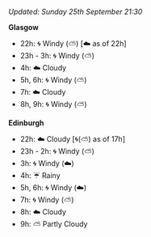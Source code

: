 *Updated: Sunday 25th September 21:30*

**Glasgow**

* 22h: :cyclone: Windy (:partly_sunny:) [:cloud: as of 22h]
* 23h - 3h: :cyclone: Windy (:partly_sunny:)
* 4h: :cloud: Cloudy
* 5h, 6h: :cyclone: Windy (:partly_sunny:)
* 7h: :cloud: Cloudy
* 8h, 9h: :cyclone: Windy (:partly_sunny:)

**Edinburgh**

* 22h: :cloud: Cloudy [:cyclone:(:partly_sunny:) as of 17h]
* 23h - 2h: :cyclone: Windy (:partly_sunny:)
* 3h: :cyclone: Windy (:cloud:)
* 4h: :umbrella: Rainy
* 5h, 6h: :cyclone: Windy (:cloud:)
* 7h: :cyclone: Windy (:partly_sunny:)
* 8h: :cloud: Cloudy
* 9h: :partly_sunny: Partly Cloudy
